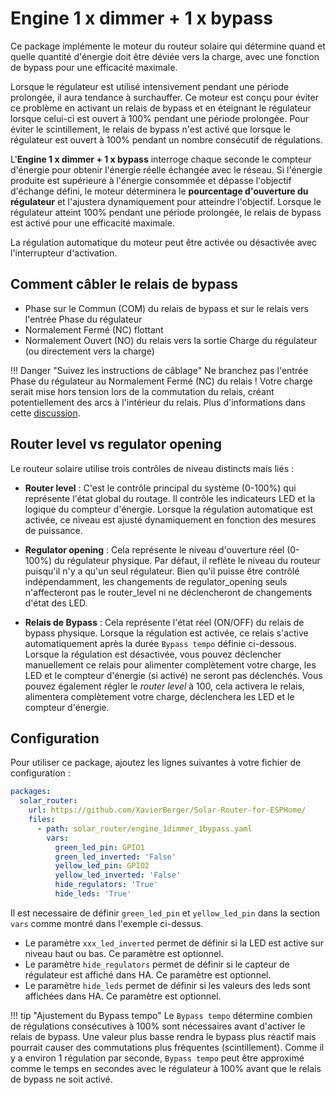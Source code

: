 # Engine 1 x dimmer + 1 x bypass

Ce package implémente le moteur du routeur solaire qui détermine quand et quelle quantité d'énergie doit être déviée vers la charge, avec une fonction de bypass pour une efficacité maximale.

Lorsque le régulateur est utilisé intensivement pendant une période prolongée, il aura tendance à surchauffer. Ce moteur est conçu pour éviter ce problème en activant un relais de bypass et en éteignant le régulateur lorsque celui-ci est ouvert à 100% pendant une période prolongée. Pour éviter le scintillement, le relais de bypass n'est activé que lorsque le régulateur est ouvert à 100% pendant un nombre consécutif de régulations.

L'**Engine 1 x dimmer + 1 x bypass** interroge chaque seconde le compteur d'énergie pour obtenir l'énergie réelle échangée avec le réseau. Si l'énergie produite est supérieure à l'énergie consommée et dépasse l'objectif d'échange défini, le moteur déterminera le **pourcentage d'ouverture du régulateur** et l'ajustera dynamiquement pour atteindre l'objectif. Lorsque le régulateur atteint 100% pendant une période prolongée, le relais de bypass est activé pour une efficacité maximale.

La régulation automatique du moteur peut être activée ou désactivée avec l'interrupteur d'activation.

## Comment câbler le relais de bypass

- Phase sur le Commun (COM) du relais de bypass et sur le relais vers l'entrée Phase du régulateur
- Normalement Fermé (NC) flottant
- Normalement Ouvert (NO) du relais vers la sortie Charge du régulateur (ou directement vers la charge)

!!! Danger "Suivez les instructions de câblage"
    Ne branchez pas l'entrée Phase du régulateur au Normalement Fermé (NC) du relais ! Votre charge serait mise hors tension lors de la commutation du relais, créant potentiellement des arcs à l'intérieur du relais.
    Plus d'informations dans cette [discussion](https://github.com/XavierBerger/Solar-Router-for-ESPHome/pull/51#issuecomment-2625724543).

## Router level vs regulator opening

Le routeur solaire utilise trois contrôles de niveau distincts mais liés :

- **Router level** : C'est le contrôle principal du système (0-100%) qui représente l'état global du routage. Il contrôle les indicateurs LED et la logique du compteur d'énergie. Lorsque la régulation automatique est activée, ce niveau est ajusté dynamiquement en fonction des mesures de puissance.

- **Regulator opening** : Cela représente le niveau d'ouverture réel (0-100%) du régulateur physique. Par défaut, il reflète le niveau du routeur puisqu'il n'y a qu'un seul régulateur. Bien qu'il puisse être contrôlé indépendamment, les changements de regulator_opening seuls n'affecteront pas le router_level ni ne déclencheront de changements d'état des LED.

- **Relais de Bypass** : Cela représente l'état réel (ON/OFF) du relais de bypass physique. Lorsque la régulation est activée, ce relais s'active automatiquement après la durée `Bypass tempo` définie ci-dessous. Lorsque la régulation est désactivée, vous pouvez déclencher manuellement ce relais pour alimenter complètement votre charge, les LED et le compteur d'énergie (si activé) ne seront pas déclenchés. Vous pouvez également régler le *router level* à 100, cela activera le relais, alimentera complètement votre charge, déclenchera les LED et le compteur d'énergie.


## Configuration

Pour utiliser ce package, ajoutez les lignes suivantes à votre fichier de configuration :

```yaml linenums="1"
packages:
  solar_router:
    url: https://github.com/XavierBerger/Solar-Router-for-ESPHome/
    files:
      - path: solar_router/engine_1dimmer_1bypass.yaml
        vars:
          green_led_pin: GPIO1
          green_led_inverted: 'False'
          yellow_led_pin: GPIO2
          yellow_led_inverted: 'False'
          hide_regulators: 'True'
          hide_leds: 'True'
```
Il est necessaire de définir `green_led_pin` et `yellow_led_pin` dans la section `vars` comme montré dans l'exemple ci-dessus.

 * Le paramètre `xxx_led_inverted` permet de définir si la LED est active sur niveau haut ou bas. Ce paramètre est optionnel.
 * Le paramètre `hide_regulators` permet de définir si le capteur de régulateur est affiché dans HA. Ce paramètre est optionnel.
 * Le paramètre `hide_leds` permet de définir si les valeurs des leds sont affichées dans HA. Ce paramètre est optionnel.

!!! tip "Ajustement du Bypass tempo"
    Le `Bypass tempo` détermine combien de régulations consécutives à 100% sont nécessaires avant d'activer le relais de bypass. Une valeur plus basse rendra le bypass plus réactif mais pourrait causer des commutations plus fréquentes (scintillement). Comme il y a environ 1 régulation par seconde, `Bypass tempo` peut être approximé comme le temps en secondes avec le régulateur à 100% avant que le relais de bypass ne soit activé.
